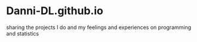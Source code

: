 # Danni-DL.github.io
sharing the projects I do and my feelings and experiences on programming and statistics
